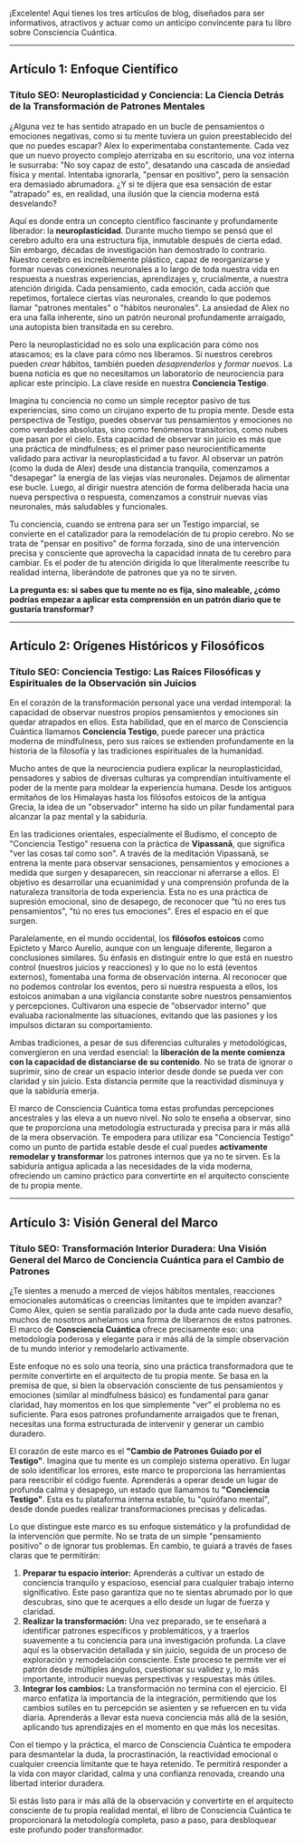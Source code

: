 ¡Excelente! Aquí tienes los tres artículos de blog, diseñados para ser informativos, atractivos y actuar como un anticipo convincente para tu libro sobre Consciencia Cuántica.

---

## Artículo 1: Enfoque Científico

### Título SEO: Neuroplasticidad y Conciencia: La Ciencia Detrás de la Transformación de Patrones Mentales

¿Alguna vez te has sentido atrapado en un bucle de pensamientos o emociones negativas, como si tu mente tuviera un guion preestablecido del que no puedes escapar? Alex lo experimentaba constantemente. Cada vez que un nuevo proyecto complejo aterrizaba en su escritorio, una voz interna le susurraba: "No soy capaz de esto", desatando una cascada de ansiedad física y mental. Intentaba ignorarla, "pensar en positivo", pero la sensación era demasiado abrumadora. ¿Y si te dijera que esa sensación de estar "atrapado" es, en realidad, una ilusión que la ciencia moderna está desvelando?

Aquí es donde entra un concepto científico fascinante y profundamente liberador: la **neuroplasticidad**. Durante mucho tiempo se pensó que el cerebro adulto era una estructura fija, inmutable después de cierta edad. Sin embargo, décadas de investigación han demostrado lo contrario. Nuestro cerebro es increíblemente plástico, capaz de reorganizarse y formar nuevas conexiones neuronales a lo largo de toda nuestra vida en respuesta a nuestras experiencias, aprendizajes y, crucialmente, a nuestra atención dirigida. Cada pensamiento, cada emoción, cada acción que repetimos, fortalece ciertas vías neuronales, creando lo que podemos llamar "patrones mentales" o "hábitos neuronales". La ansiedad de Alex no era una falla inherente, sino un patrón neuronal profundamente arraigado, una autopista bien transitada en su cerebro.

Pero la neuroplasticidad no es solo una explicación para cómo nos atascamos; es la clave para cómo nos liberamos. Si nuestros cerebros pueden *crear* hábitos, también pueden *desaprenderlos* y *formar nuevos*. La buena noticia es que no necesitamos un laboratorio de neurociencia para aplicar este principio. La clave reside en nuestra **Conciencia Testigo**.

Imagina tu conciencia no como un simple receptor pasivo de tus experiencias, sino como un cirujano experto de tu propia mente. Desde esta perspectiva de Testigo, puedes observar tus pensamientos y emociones no como verdades absolutas, sino como fenómenos transitorios, como nubes que pasan por el cielo. Esta capacidad de observar sin juicio es más que una práctica de mindfulness; es el primer paso neurocientíficamente validado para activar la neuroplasticidad a tu favor. Al observar un patrón (como la duda de Alex) desde una distancia tranquila, comenzamos a "desapegar" la energía de las viejas vías neuronales. Dejamos de alimentar ese bucle. Luego, al dirigir nuestra atención de forma deliberada hacia una nueva perspectiva o respuesta, comenzamos a construir nuevas vías neuronales, más saludables y funcionales.

Tu conciencia, cuando se entrena para ser un Testigo imparcial, se convierte en el catalizador para la remodelación de tu propio cerebro. No se trata de "pensar en positivo" de forma forzada, sino de una intervención precisa y consciente que aprovecha la capacidad innata de tu cerebro para cambiar. Es el poder de tu atención dirigida lo que literalmente reescribe tu realidad interna, liberándote de patrones que ya no te sirven.

**La pregunta es: si sabes que tu mente no es fija, sino maleable, ¿cómo podrías empezar a aplicar esta comprensión en un patrón diario que te gustaría transformar?**

---

## Artículo 2: Orígenes Históricos y Filosóficos

### Título SEO: Conciencia Testigo: Las Raíces Filosóficas y Espirituales de la Observación sin Juicios

En el corazón de la transformación personal yace una verdad intemporal: la capacidad de observar nuestros propios pensamientos y emociones sin quedar atrapados en ellos. Esta habilidad, que en el marco de Consciencia Cuántica llamamos **Conciencia Testigo**, puede parecer una práctica moderna de mindfulness, pero sus raíces se extienden profundamente en la historia de la filosofía y las tradiciones espirituales de la humanidad.

Mucho antes de que la neurociencia pudiera explicar la neuroplasticidad, pensadores y sabios de diversas culturas ya comprendían intuitivamente el poder de la mente para moldear la experiencia humana. Desde los antiguos ermitaños de los Himalayas hasta los filósofos estoicos de la antigua Grecia, la idea de un "observador" interno ha sido un pilar fundamental para alcanzar la paz mental y la sabiduría.

En las tradiciones orientales, especialmente el Budismo, el concepto de "Conciencia Testigo" resuena con la práctica de **Vipassanā**, que significa "ver las cosas tal como son". A través de la meditación Vipassanā, se entrena la mente para observar sensaciones, pensamientos y emociones a medida que surgen y desaparecen, sin reaccionar ni aferrarse a ellos. El objetivo es desarrollar una ecuanimidad y una comprensión profunda de la naturaleza transitoria de toda experiencia. Esta no es una práctica de supresión emocional, sino de desapego, de reconocer que "tú no eres tus pensamientos", "tú no eres tus emociones". Eres el espacio en el que surgen.

Paralelamente, en el mundo occidental, los **filósofos estoicos** como Epicteto y Marco Aurelio, aunque con un lenguaje diferente, llegaron a conclusiones similares. Su énfasis en distinguir entre lo que está en nuestro control (nuestros juicios y reacciones) y lo que no lo está (eventos externos), fomentaba una forma de observación interna. Al reconocer que no podemos controlar los eventos, pero sí nuestra respuesta a ellos, los estoicos animaban a una vigilancia constante sobre nuestros pensamientos y percepciones. Cultivaron una especie de "observador interno" que evaluaba racionalmente las situaciones, evitando que las pasiones y los impulsos dictaran su comportamiento.

Ambas tradiciones, a pesar de sus diferencias culturales y metodológicas, convergieron en una verdad esencial: la **liberación de la mente comienza con la capacidad de distanciarse de su contenido**. No se trata de ignorar o suprimir, sino de crear un espacio interior desde donde se pueda ver con claridad y sin juicio. Esta distancia permite que la reactividad disminuya y que la sabiduría emerja.

El marco de Consciencia Cuántica toma estas profundas percepciones ancestrales y las eleva a un nuevo nivel. No solo te enseña a observar, sino que te proporciona una metodología estructurada y precisa para ir más allá de la mera observación. Te empodera para utilizar esa "Conciencia Testigo" como un punto de partida estable desde el cual puedes **activamente remodelar y transformar** los patrones internos que ya no te sirven. Es la sabiduría antigua aplicada a las necesidades de la vida moderna, ofreciendo un camino práctico para convertirte en el arquitecto consciente de tu propia mente.

---

## Artículo 3: Visión General del Marco

### Título SEO: Transformación Interior Duradera: Una Visión General del Marco de Conciencia Cuántica para el Cambio de Patrones

¿Te sientes a menudo a merced de viejos hábitos mentales, reacciones emocionales automáticas o creencias limitantes que te impiden avanzar? Como Alex, quien se sentía paralizado por la duda ante cada nuevo desafío, muchos de nosotros anhelamos una forma de liberarnos de estos patrones. El marco de **Consciencia Cuántica** ofrece precisamente eso: una metodología poderosa y elegante para ir más allá de la simple observación de tu mundo interior y remodelarlo activamente.

Este enfoque no es solo una teoría, sino una práctica transformadora que te permite convertirte en el arquitecto de tu propia mente. Se basa en la premisa de que, si bien la observación consciente de tus pensamientos y emociones (similar al mindfulness básico) es fundamental para ganar claridad, hay momentos en los que simplemente "ver" el problema no es suficiente. Para esos patrones profundamente arraigados que te frenan, necesitas una forma estructurada de intervenir y generar un cambio duradero.

El corazón de este marco es el **"Cambio de Patrones Guiado por el Testigo"**. Imagina que tu mente es un complejo sistema operativo. En lugar de solo identificar los errores, este marco te proporciona las herramientas para reescribir el código fuente. Aprenderás a operar desde un lugar de profunda calma y desapego, un estado que llamamos tu **"Conciencia Testigo"**. Esta es tu plataforma interna estable, tu "quirófano mental", desde donde puedes realizar transformaciones precisas y delicadas.

Lo que distingue este marco es su enfoque sistemático y la profundidad de la intervención que permite. No se trata de un simple "pensamiento positivo" o de ignorar tus problemas. En cambio, te guiará a través de fases claras que te permitirán:

1.  **Preparar tu espacio interior:** Aprenderás a cultivar un estado de conciencia tranquilo y espacioso, esencial para cualquier trabajo interno significativo. Este paso garantiza que no te sientas abrumado por lo que descubras, sino que te acerques a ello desde un lugar de fuerza y claridad.
2.  **Realizar la transformación:** Una vez preparado, se te enseñará a identificar patrones específicos y problemáticos, y a traerlos suavemente a tu conciencia para una investigación profunda. La clave aquí es la observación detallada y sin juicio, seguida de un proceso de exploración y remodelación consciente. Este proceso te permite ver el patrón desde múltiples ángulos, cuestionar su validez y, lo más importante, introducir nuevas perspectivas y respuestas más útiles.
3.  **Integrar los cambios:** La transformación no termina con el ejercicio. El marco enfatiza la importancia de la integración, permitiendo que los cambios sutiles en tu percepción se asienten y se refuercen en tu vida diaria. Aprenderás a llevar esta nueva conciencia más allá de la sesión, aplicando tus aprendizajes en el momento en que más los necesitas.

Con el tiempo y la práctica, el marco de Consciencia Cuántica te empodera para desmantelar la duda, la procrastinación, la reactividad emocional o cualquier creencia limitante que te haya retenido. Te permitirá responder a la vida con mayor claridad, calma y una confianza renovada, creando una libertad interior duradera.

Si estás listo para ir más allá de la observación y convertirte en el arquitecto consciente de tu propia realidad mental, el libro de Consciencia Cuántica te proporcionará la metodología completa, paso a paso, para desbloquear este profundo poder transformador.